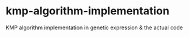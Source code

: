 # kmp-algorithm-implementation
KMP algorithm implementation in genetic expression &amp; the actual code
